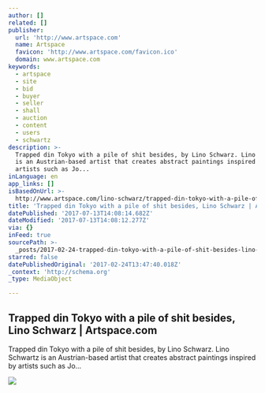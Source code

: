 ```yaml
---
author: []
related: []
publisher:
  url: 'http://www.artspace.com'
  name: Artspace
  favicon: 'http://www.artspace.com/favicon.ico'
  domain: www.artspace.com
keywords:
  - artspace
  - site
  - bid
  - buyer
  - seller
  - shall
  - auction
  - content
  - users
  - schwartz
description: >-
  Trapped din Tokyo with a pile of shit besides, by Lino Schwarz. Lino Schwartz
  is an Austrian-based artist that creates abstract paintings inspired by
  artists such as Jo...
inLanguage: en
app_links: []
isBasedOnUrl: >-
  http://www.artspace.com/lino-schwarz/trapped-din-tokyo-with-a-pile-of-shit-besides
title: 'Trapped din Tokyo with a pile of shit besides, Lino Schwarz | Artspace.com'
datePublished: '2017-07-13T14:08:14.682Z'
dateModified: '2017-07-13T14:08:12.277Z'
via: {}
inFeed: true
sourcePath: >-
  _posts/2017-02-24-trapped-din-tokyo-with-a-pile-of-shit-besides-lino-schwarz.md
starred: false
datePublishedOriginal: '2017-02-24T13:47:40.018Z'
_context: 'http://schema.org'
_type: MediaObject

---
```

<article style=""><h1>Trapped din Tokyo with a pile of shit besides, Lino Schwarz | Artspace.com</h1><p>Trapped din Tokyo with a pile of shit besides, by Lino Schwarz. Lino Schwartz is an Austrian-based artist that creates abstract paintings inspired by artists such as Jo...</p><img src="http://d5wt70d4gnm1t.cloudfront.net/media/a-s/artworks/lino-schwarz/33142-847682028922/lino-schwarz-trapped-din-tokyo-with-a-pile-of-shit-besides-320x240.jpg" /></article>